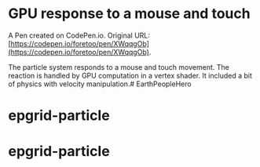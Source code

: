 # GPU response to a mouse and touch

A Pen created on CodePen.io. Original URL: [https://codepen.io/foretoo/pen/XWqqgOb](https://codepen.io/foretoo/pen/XWqqgOb).

The particle system responds to a mouse and touch movement. The reaction is handled by GPU computation in a vertex shader. It included a bit of physics with velocity manipulation.# EarthPeopleHero
# epgrid-particle
# epgrid-particle
